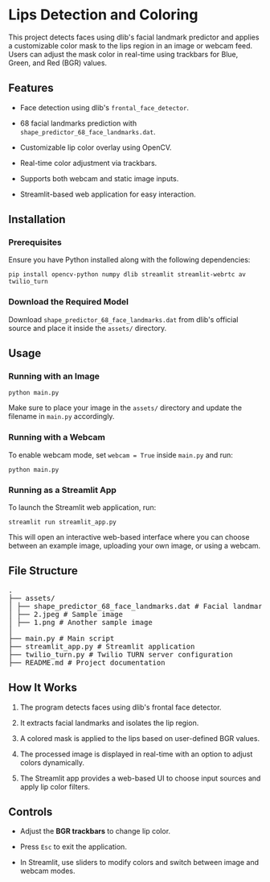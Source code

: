 <h1>Lips Detection and Coloring</h1>
<p>This project detects faces using dlib's facial landmark predictor and applies a customizable color mask to the lips region in an image or webcam feed. Users can adjust the mask color in real-time using trackbars for Blue, Green, and Red (BGR) values.</p>
<h2>Features</h2>
<ul data-spread="false">
<li>
<p>Face detection using dlib's <code>frontal_face_detector</code>.</p>
</li>
<li>
<p>68 facial landmarks prediction with <code>shape_predictor_68_face_landmarks.dat</code>.</p>
</li>
<li>
<p>Customizable lip color overlay using OpenCV.</p>
</li>
<li>
<p>Real-time color adjustment via trackbars.</p>
</li>
<li>
<p>Supports both webcam and static image inputs.</p>
</li>
<li>
<p>Streamlit-based web application for easy interaction.</p>
</li>
</ul>
<h2>Installation</h2>
<h3>Prerequisites</h3>
<p>Ensure you have Python installed along with the following dependencies:</p>
<pre><code>pip install opencv-python numpy dlib streamlit streamlit-webrtc av twilio_turn</code></pre>
<h3>Download the Required Model</h3>
<p>Download <code>shape_predictor_68_face_landmarks.dat</code> from <a>dlib's official source</a> and place it inside the <code>assets/</code> directory.</p>
<h2>Usage</h2>
<h3>Running with an Image</h3>
<pre><code>python main.py</code></pre>
<p>Make sure to place your image in the <code>assets/</code> directory and update the filename in <code>main.py</code> accordingly.</p>
<h3>Running with a Webcam</h3>
<p>To enable webcam mode, set <code>webcam = True</code> inside <code>main.py</code> and run:</p>
<pre><code>python main.py</code></pre>
<h3>Running as a Streamlit App</h3>
<p>To launch the Streamlit web application, run:</p>
<pre><code>streamlit run streamlit_app.py</code></pre>
<p>This will open an interactive web-based interface where you can choose between an example image, uploading your own image, or using a webcam.</p>
<h2>File Structure</h2>
<pre>.<br />├── assets/<br />│ ├── shape_predictor_68_face_landmarks.dat # Facial landmark model<br />│ ├── 2.jpeg # Sample image<br />│ ├── 1.png # Another sample image<br />│ <br />├── main.py # Main script<br />├── streamlit_app.py # Streamlit application<br />├── twilio_turn.py # Twilio TURN server configuration<br />├── README.md # Project documentation</pre>
<h2>How It Works</h2>
<ol start="1" data-spread="false">
<li>
<p>The program detects faces using dlib's frontal face detector.</p>
</li>
<li>
<p>It extracts facial landmarks and isolates the lip region.</p>
</li>
<li>
<p>A colored mask is applied to the lips based on user-defined BGR values.</p>
</li>
<li>
<p>The processed image is displayed in real-time with an option to adjust colors dynamically.</p>
</li>
<li>
<p>The Streamlit app provides a web-based UI to choose input sources and apply lip color filters.</p>
</li>
</ol>
<h2>Controls</h2>
<ul data-spread="false">
<li>
<p>Adjust the <strong>BGR trackbars</strong> to change lip color.</p>
</li>
<li>
<p>Press <code>Esc</code> to exit the application.</p>
</li>
<li>
<p>In Streamlit, use sliders to modify colors and switch between image and webcam modes.</p>
</li>
</ul>
<p>&nbsp;</p>
